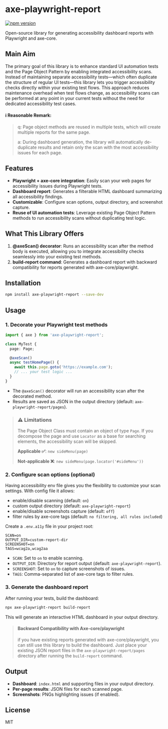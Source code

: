 # axe-playwright-report

[![npm version](https://img.shields.io/npm/v/axe-playwright-report.svg)](https://www.npmjs.com/package/axe-playwright-report)

Open-source library for generating accessibility dashboard reports with Playwright and axe-core.

## Main Aim

The primary goal of this library is to enhance standard UI automation tests and the Page Object Pattern by enabling integrated accessibility scans. Instead of maintaining separate accessibility tests—which often duplicate the structure of regular UI tests—this library lets you trigger accessibility checks directly within your existing test flows. This approach reduces maintenance overhead when test flows change, as accessibility scans can be performed at any point in your current tests without the need for dedicated accessibility test cases.

#### ℹ️ Reasonable Remark: 
> q: Page object methods are reused in multiple tests, which will create multiple reports for the same page. 
> 
> a: During dashboard generation, the library will automatically de-duplicate results and retain only the scan with the most accessibility issues for each page.

## Features

- **Playwright + axe-core integration**: Easily scan your web pages for accessibility issues during Playwright tests.
- **Dashboard report**: Generates a filterable HTML dashboard summarizing all accessibility findings.
- **Customizable**: Configure scan options, output directory, and screenshot capture.
- **Reuse of UI automation tests**: Leverage existing Page Object Pattern methods to run accessibility scans without duplicating test logic.

## What This Library Offers

1. **@axeScan() decorator**: Runs an accessibility scan after the method body is executed, allowing you to integrate accessibility checks seamlessly into your existing test methods.
2. **build-report command**: Generates a dashboard report with backward compatibility for reports generated with axe-core/playwright.

## Installation

```bash
npm install axe-playwright-report --save-dev
```

## Usage

### 1. Decorate your Playwright test methods

```typescript
import { axe } from 'axe-playwright-report';

class MyTest {
  page: Page;

  @axeScan()
  async testHomePage() {
    await this.page.goto('https://example.com');
    // ... your test logic ...
  }
}
```

- The `@axeScan()` decorator will run an accessibility scan after the decorated method.
- Results are saved as JSON in the output directory (default: `axe-playwright-report/pages`).


> ### ⚠️ **Limitations**
> The Page Object Class must contain an object of type `Page`. If you decompose the page and use `Locator` as a base for searching elements, the accessibility scan will be skipped.
> 
> **Applicable ✅**: `new sideMenu(page)`
> 
> **Not-applicable ❌**: `new sideMenu(page.locator('#sideMenu'))`

### 2. Configure scan options (optional)

Having accessibility env file gives you the flexibility to customize your scan settings. 
With config file it allows:
- enable/disable scanning (default: `on`)
- custom output directory (default: `axe-playwright-report`)
- enable/disable screenshots capture (default: `off`)
- filter rules by axe-core tags (default: `no filtering, all rules included`)

Create a `.env.a11y` file in your project root:

```
SCAN=on
OUTPUT_DIR=custom-report-dir
SCREENSHOT=on
TAGS=wcag2a,wcag2aa
```

- `SCAN`: Set to `on` to enable scanning.
- `OUTPUT_DIR`: Directory for report output (default: `axe-playwright-report`).
- `SCREENSHOT`: Set to `on` to capture screenshots of issues.
- `TAGS`: Comma-separated list of axe-core tags to filter rules.

### 3. Generate the dashboard report

After running your tests, build the dashboard:

```bash
npx axe-playwright-report build-report
```

This will generate an interactive HTML dashboard in your output directory.

> #### Backward Compatibility with Axe-core/playwright
> if you have existing reports generated with axe-core/playwright, you can still use this library to build the dashboard. 
> Just place your existing JSON report files in the `axe-playwright-report/pages` directory after running the `build-report` command.

## Output

- **Dashboard**: `index.html` and supporting files in your output directory.
- **Per-page results**: JSON files for each scanned page.
- **Screenshots**: PNGs highlighting issues (if enabled).

## License

MIT
